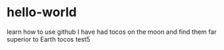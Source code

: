 # hello-world
learn how to use github
I have had tocos on the moon and find them far superior to Earth tocos
test5
